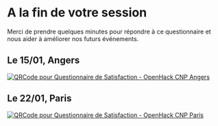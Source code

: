 # A la fin de votre session

Merci de prendre quelques minutes pour répondre à ce questionnaire et nous aider à améliorer nos futurs événements. 

## Le 15/01, Angers

[![QRCode pour Questionnaire de Satisfaction - OpenHack CNP Angers](https://github.com/user-attachments/assets/388a1246-d4a8-4a14-99d0-a3d20db8eb1d)
](https://forms.office.com/e/zi6fqpiuSX)


## Le 22/01, Paris

[![QRCode pour Questionnaire de Satisfaction - OpenHack CNP Paris](https://github.com/user-attachments/assets/12e66396-cc19-44e7-ac34-01def8ee5c0a)](https://forms.office.com/e/fQEVsEpSXw)
